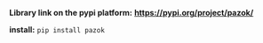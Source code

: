 
**Library link on the pypi platform:** **https://pypi.org/project/pazok/**


**install:** `pip install pazok`
